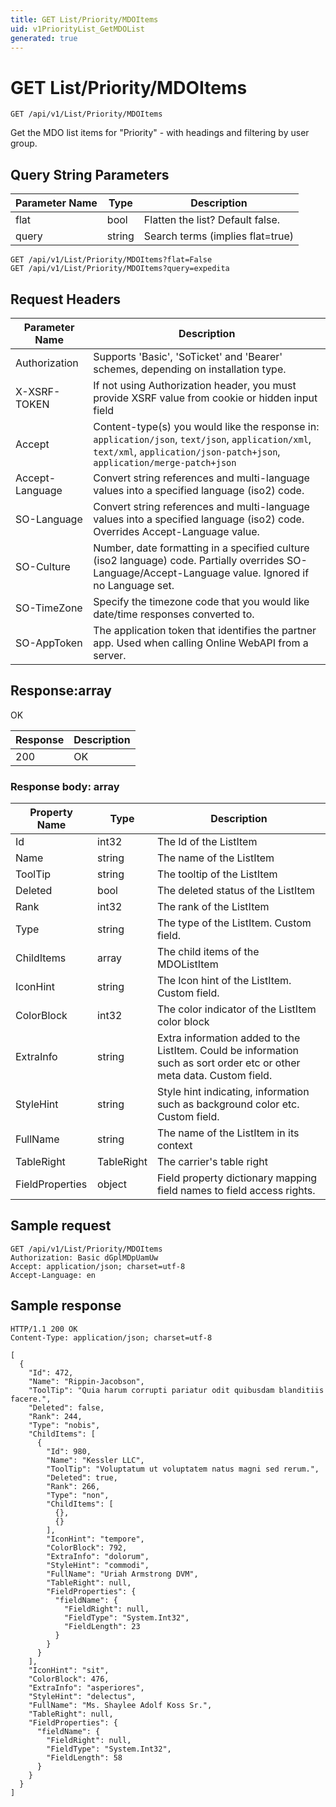 ```yaml
---
title: GET List/Priority/MDOItems
uid: v1PriorityList_GetMDOList
generated: true
---
```


# GET List/Priority/MDOItems

```http
GET /api/v1/List/Priority/MDOItems
```

Get the MDO list items for "Priority" - with headings and filtering by user group.







## Query String Parameters

| Parameter Name | Type |  Description |
|----------------|------|--------------|
| flat | bool |  Flatten the list? Default false. |
| query | string |  Search terms (implies flat=true) |

```http
GET /api/v1/List/Priority/MDOItems?flat=False
GET /api/v1/List/Priority/MDOItems?query=expedita
```


## Request Headers

| Parameter Name | Description |
|----------------|-------------|
| Authorization  | Supports 'Basic', 'SoTicket' and 'Bearer' schemes, depending on installation type. |
| X-XSRF-TOKEN   | If not using Authorization header, you must provide XSRF value from cookie or hidden input field |
| Accept         | Content-type(s) you would like the response in: `application/json`, `text/json`, `application/xml`, `text/xml`, `application/json-patch+json`, `application/merge-patch+json` |
| Accept-Language | Convert string references and multi-language values into a specified language (iso2) code. |
| SO-Language | Convert string references and multi-language values into a specified language (iso2) code. Overrides Accept-Language value. |
| SO-Culture | Number, date formatting in a specified culture (iso2 language) code. Partially overrides SO-Language/Accept-Language value. Ignored if no Language set. |
| SO-TimeZone | Specify the timezone code that you would like date/time responses converted to. |
| SO-AppToken | The application token that identifies the partner app. Used when calling Online WebAPI from a server. |


## Response:array

OK

| Response | Description |
|----------------|-------------|
| 200 | OK |

### Response body: array

| Property Name | Type |  Description |
|----------------|------|--------------|
| Id | int32 | The Id of the ListItem |
| Name | string | The name of the ListItem |
| ToolTip | string | The tooltip of the ListItem |
| Deleted | bool | The deleted status of the ListItem |
| Rank | int32 | The rank of the ListItem |
| Type | string | The type of the ListItem. Custom field. |
| ChildItems | array | The child items of the MDOListItem |
| IconHint | string | The Icon hint of the ListItem. Custom field. |
| ColorBlock | int32 | The color indicator of the ListItem color block |
| ExtraInfo | string | Extra information added to the ListItem. Could be information such as sort order etc or other meta data. Custom field. |
| StyleHint | string | Style hint indicating, information such as background color etc. Custom field. |
| FullName | string | The name of the ListItem in its context |
| TableRight | TableRight | The carrier's table right |
| FieldProperties | object | Field property dictionary mapping field names to field access rights. |

## Sample request

```http!
GET /api/v1/List/Priority/MDOItems
Authorization: Basic dGplMDpUamUw
Accept: application/json; charset=utf-8
Accept-Language: en
```

## Sample response

```http_
HTTP/1.1 200 OK
Content-Type: application/json; charset=utf-8

[
  {
    "Id": 472,
    "Name": "Rippin-Jacobson",
    "ToolTip": "Quia harum corrupti pariatur odit quibusdam blanditiis facere.",
    "Deleted": false,
    "Rank": 244,
    "Type": "nobis",
    "ChildItems": [
      {
        "Id": 980,
        "Name": "Kessler LLC",
        "ToolTip": "Voluptatum ut voluptatem natus magni sed rerum.",
        "Deleted": true,
        "Rank": 266,
        "Type": "non",
        "ChildItems": [
          {},
          {}
        ],
        "IconHint": "tempore",
        "ColorBlock": 792,
        "ExtraInfo": "dolorum",
        "StyleHint": "commodi",
        "FullName": "Uriah Armstrong DVM",
        "TableRight": null,
        "FieldProperties": {
          "fieldName": {
            "FieldRight": null,
            "FieldType": "System.Int32",
            "FieldLength": 23
          }
        }
      }
    ],
    "IconHint": "sit",
    "ColorBlock": 476,
    "ExtraInfo": "asperiores",
    "StyleHint": "delectus",
    "FullName": "Ms. Shaylee Adolf Koss Sr.",
    "TableRight": null,
    "FieldProperties": {
      "fieldName": {
        "FieldRight": null,
        "FieldType": "System.Int32",
        "FieldLength": 58
      }
    }
  }
]
```